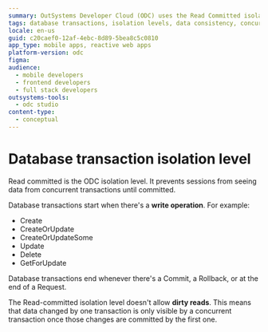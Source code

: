 ```yaml
---
summary: OutSystems Developer Cloud (ODC) uses the Read Committed isolation level to prevent dirty reads in database transactions.
tags: database transactions, isolation levels, data consistency, concurrent transactions, transaction management
locale: en-us
guid: c20caef0-12af-4ebc-8d89-5bea8c5c0810
app_type: mobile apps, reactive web apps
platform-version: odc
figma:
audience:
  - mobile developers
  - frontend developers
  - full stack developers
outsystems-tools:
  - odc studio
content-type:
  - conceptual
---
```


# Database transaction isolation level

Read committed is the ODC isolation level. It prevents sessions from seeing data from concurrent transactions until committed.

Database transactions start when there's a **write operation**. For example:

* Create
* CreateOrUpdate
* CreateOrUpdateSome
* Update
* Delete
* GetForUpdate

Database transactions end whenever there's a Commit, a Rollback, or at the end of a Request.

The Read-committed isolation level doesn't allow **dirty reads**. This means that data changed by one transaction is only visible by a concurrent transaction once those changes are committed by the first one.
